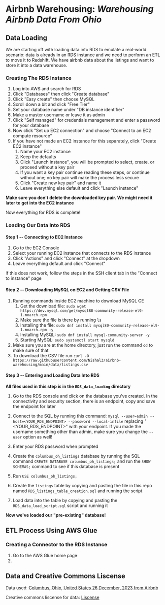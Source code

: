 # Airbnb Warehousing: _**Warehousing Airbnb Data From Ohio**_

## Data Loading

We are starting off with loading data into RDS to emulate a real-world scenario: data is already in an RDS instance and we need to perform an ETL to move it to Redshift. We have airbnb data about the listings and want to store it into a data warehouse.

### Creating The RDS Instance

1. Log into AWS and search for RDS
2. Click "Databases" then click "Create database"
3. Click "Easy create" then choose MySQL
4. Scroll down a bit and click "Free Tier"
5. Set your database name under "DB instance identifier"
6. Make a master username or leave it as admin
7. Click "Self managed" for credentials management and enter a password for your database
8. Now click "Set up EC2 connection" and choose "Connect to an EC2 compute resource"
9. If you have not made an EC2 instance for this separately, click "Create EC2 instance"
   1. Name your EC2 instance
   2. Keep the defaults
   3. Click "Launch instance", you will be prompted to select, create, or proceed without a key pair
   4. If you want a key pair continue reading these steps, or continue without one; no key pair will make the process less secure
   5. Click "Create new key pair" and name it
   6. Leave everything else default and click "Launch instance"

**Make sure you don't delete the downloaded key pair. We might need it later to get into the EC2 instance**

Now everything for RDS is complete!

### Loading Our Data Into RDS

#### Step 1 -- Connecting to EC2 Instance

1. Go to the EC2 Console
2. Select your running EC2 instance that connects to the RDS instance
3. Click "Actions" and click "Connect" at the dropdown
4. Leave everything default and click "Connect"

If this does not work, follow the steps in the SSH client tab in the "Connect to instance" page

#### Step 2 -- Downloading MySQL on EC2 and Getting CSV File

1. Running commands inside EC2 machine to download MySQL CE
   1. Get the download file: `sudo wget https://dev.mysql.com/get/mysql80-community-release-el9-1.noarch.rpm`
   2. Make sure the file is there by running `ls`
   3. Installing the file: `sudo dnf install mysql80-community-release-el9-1.noarch.rpm -y`
   4. Installing MySQL: `sudo dnf install mysql-community-server -y`
   5. Starting MySQL: `sudo systemctl start mysqld`
2. Make sure you are at the home directory, just run the command `cd` to make sure of that
3. To download the CSV file run `curl -O https://raw.githubusercontent.com/Nishal3/airbnb-warehousing/main/data/listings.csv`

#### Step 3 -- Entering and Loading Data Into RDS

**All files used in this step is in the `RDS_data_loading` directory**

1. Go to the RDS console and click on the database you've created. In the connectivity and security section, there is an endpoint, copy and save the endpoint for later

2. Connect to the SQL by running this command: `mysql --user=admin --host=<YOUR_RDS_ENDPOINT> --password --local-infile` replacing "<YOUR_RDS_ENDPOINT>" with your endpoint. If you made the username something other than admin, make sure you change the `--user` option as well!

3. Enter your RDS password when prompted

4. Create the `columbus_oh_listings` database by running the SQL command `CREATE DATABASE columbus_oh_listings;` and run the `SHOW SCHEMAS;` command to see if this database is present

5. Run `USE columbus_oh_listings;`

6. Create the `listings` table by copying and pasting the file in this repo named `RDS_listings_table_creation.sql` and running the script

7. Load data into the table by copying and pasting the `RDS_data_load_script.sql` script and running it

**Now we've loaded our "pre-existing" database!**

## ETL Process Using AWS Glue

### Creating a Connector to the RDS Instance

1. Go to the AWS Glue home page
2.

## Data and Creative Commons Liscense

Data used: [Columbus, Ohio, United States 26 December, 2023 from Airbnb][data_link]

Creative commons liscense for data: [Liscense][creative_liscense]

<!-- Images  -->

<!-- Uber Data -->

[ data_link ]: http://insideairbnb.com/get-the-data/
[ creative_liscense ]: http://creativecommons.org/licenses/by/4.0/
